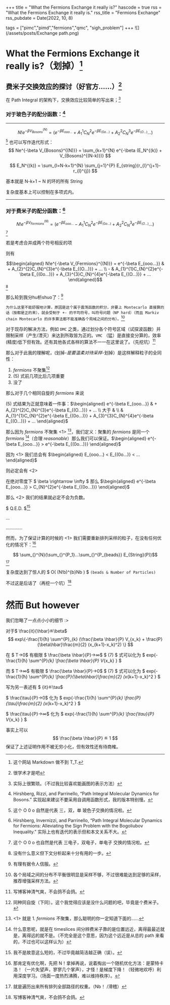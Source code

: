+++
title = "What the Fermions Exchange it really is?"
hascode = true
rss = "What the Fermions Exchange it really is."
rss_title = "Fermions Exchange"
rss_pubdate = Date(2022, 10, 8)

tags = ["pimc","pimd","fermions","qmc", "sigh_problem"]
+++
![](/assets/posts/Exchange path.png)
# What the Fermions Exchange it really is?（划掉）[^1]
## 费米子交换效应的探讨（好官方……）[^2]

在 Path Integral 的架构下，交换效应比较简单的写出来；[^3]

### 对于玻色子的配分函数：[^E1]
---
$$ N!e^{-\beta V_{Bosons}^{(N)}} =  (e^{-\beta E_{ooo...}} + A_{1}^{1}C_{N}^{2}e^{-\beta E_{(0o...)}} + A_{2}^{2}C_{N}^{3}e^{-\beta E_{(O...)}} ...) $$[^m1]
也可以写作迭代形式：
$$ Ne^{-\beta V_{Bosons}^{(N)}} =  \sum_{k+1}^{N} e^{-\beta (E_N^{(k)} + V_{Bosons}^{(N-k)})} $$

$$ E_N^{(k)} = \sum_{l=N-k+1}^{N} \sum_{j=1}^{P} E_{string}(r_{l}^{j+1}-r_{l}^{j}) $$

基本就是 N-k+1 ~ N 的环的所有 String

复杂度基本上可以控制在多项式内。

---

### 对于费米子的配分函数：[^E2]
$$ N!e^{-\beta V_{Fermions}^{(N)}} =  (e^{-\beta E_{ooo...}} - A_{1}^{1}C_{N}^{2}e^{-\beta E_{(0o...)}} + A_{2}^{2}C_{N}^{3}e^{-\beta E_{(O...)}} ...) $$[^m2]

若是考虑合并成两个符号相反的项

则有

$$\begin{aligned} N!e^{-\beta V_{Fermions}^{(N)}} = e^{-\beta E_{ooo...}} & + A_{2}^{2}C_{N}^{3}e^{-\beta E_{(O...)}} + ... \\ - & A_{1}^{1}C_{N}^{2}e^{-\beta E_{(0o...)}} + A_{3}^{3}C_{N}^{4}e^{-\beta E_{(O...)}} + ... \end{aligned}$$ [^m3]

[^1]: 这个网站 Markdown 做不到 T_T.
[^2]: 很学术才是吧
[^3]: 实际上很繁琐。（不过我比较喜欢能画图的表示方法）
[^E1]: Hirshberg, Rizzi, and Parrinello, “Path Integral Molecular Dynamics for Bosons.” 实现起来建议不要采用自调用函数形式，我的版本特别慢。
[^m1]: 这个 O 0 o 自然是代表 三，双，单 玻色子交换的情况啦。
[^E2]: Hirshberg, Invernizzi, and Parrinello, “Path Integral Molecular Dynamics for Fermions: Alleviating the Sign Problem with the Bogoliubov Inequality.” 实际上也有迭代的表示但和本文关系不大。
[^m2]: 这个 O 0 o 也自然是代表 三电子，双电子，单电子 交换的情况啦。
[^m3]: 没有什么意义但下文分析起来十分有用的一步。

那么轮到我分hu析shuo了：[^4]

`为什么这里不能舒服地计算，原因是这个属于震荡函数的积分，非要上 Montecarlo 直接算的话（按都是正的来），就会受制于 +- 的平均符号，叫符号问题（NP hard）（而且 Markiv chain Montecarlo 的许多算法都不能准确各个局域之间的分布）。`[^5] 

对于现存的解决方法，例如 `DMC` 之类，通过划分各个符号区域（试探波函数）并限制采样（产生/湮灭）来达到所取皆为正的。`VMC` （猛）是直接变分算的，效率(精度)低下但有效。还有其他各式各样的算法不一一在这里说了。（先挖坑）[^12]

那么对于此我的理解呢，(划掉-*是要温柔对待采样*-划掉）是这样解释粒子的全同性：

1. $fermions$ 不聚集[^6]
2. (5) 式前几项比后几项重要
3. 没了

那么对于几个相同自旋的 $fermions$ 来说

(5) 式结果为正就意味着一件事：$\begin{aligned}  e^{-\beta E_{ooo...}} & + A_{2}^{2}C_{N}^{3}e^{-\beta E_{(O...)}} + ... \\  大于 & \\ & A_{1}^{1}C_{N}^{2}e^{-\beta E_{(0o...)}} + A_{3}^{3}C_{N}^{4}e^{-\beta E_{(O...)}} + ... \end{aligned}$

那么因为 $fermions$ 不聚集 <1> [^7]，我们定义：聚集的 $fermions$ 是同一个 $fermions$ [^8]（合理 $reasonable$）那么我们可以保证。$\begin{aligned}  e^{-\beta E_{ooo...}} > e^{-\beta E_{(0o...)}} \end{aligned}$

因为 <1> 我们总会有 $\begin{aligned}  E_{ooo...} < E_{(0o...)} <  ...   \end{aligned}$ 

则必定会有 <2> 

在绝对零度下 $ \beta \rightarrow \infty $ 那么 $\begin{aligned}  e^{-\beta E_{ooo...}} > C_{N}^{2}e^{-\beta E_{(0o...)}} \end{aligned}$

那么 <2> 我们的结果就必定不会为负数。

$ Q.E.D. $[^9]

...

.............

然而，为了保证计算的时候的 <1> 我们需要重新排列采样的粒子，在没有任何优化的情况下：[^10]

$$ \sum_{}^{N}(\sum_{}^{P_1}...\sum_{}^{P_{beads}} E_{String}(P))$$ [^11]

复杂度达到了惊人的 $ O( (N!b)^{b}Nb ) $ `(beads & Number of Particles)`

不过这是后话了（再挖一个坑）[^12]

[^4]: 有理有据令人信服。
[^5]: 各个局域之间的分布不平衡很明显是采样不够，不过很难能达到足够的采样，推荐增强采样方法。
[^6]: 同种同自旋（下同）。这个我觉得应该是没什么问题的吧，毕竟是个费米子。
[^7]: <1> 就是 1. $fermions$ 不聚集[^6]，那么聪明的你一定知道下面的……
[^8]: 什么意思呢，就是在 timeslices 间分辨费米子靠的是位置远近，离得最最近就是，离得远的就不是。（不完全是这个意思，因为这个远近是从总的 path 来看的，不过也可以这样认为）
[^9]: 我不是故意这么短的，不过毕竟越简洁越正确（误）。
[^10]: 那肯定有优化啊，先把 N！拿掉再说，说着掏出一个随机优化方法：是蒙特卡洛！（一片失望声，寥寥几个掌声），才怪！是梯度下降！（轻微地欢呼）利用深度学习。（场面一度热烈沸腾，难以维持秩序）。
[^11]: 就是遍历出来所有排列全部路径的权重。（Nb！ /滑稽）
[^12]: 写博客神清气爽，不会鸽不会鸽。

# 然而 But however 
我们忽略了一点点小小的细节 :>

对于$ \frac{it}{\hbar}≝\beta$
$$ exp\{-\frac{1}{ħ} \sum^{P}_{k} (\frac{\beta \hbar}{P} V_{x_k} + \frac{P}{\beta\hbar}\frac{m}{2} (x_{k+1}-x_k)^2) \} $$

在 $ T→0$ 有极限 $ \frac{\beta \hbar}{P}→∞$ $ (7) $ 式可以化为 $ exp\{-\frac{1}{ħ} \sum^{P}_{k} \frac{\beta \hbar}{P} V_{x_k} \} $

而 $ T→∞$ 有极限 $ \frac{\beta \hbar}{P}→0$ $ (7) $ 式可以化为 $ exp\{-\frac{1}{ħ} \sum^{P}_{k} \frac{P}{\beta\hbar}\frac{m}{2} (x_{k+1}-x_k)^2 \} $

写为另一表述有 $ {it}≝\tau$

$ \frac{\tau}{P}→0$ 化为 $ exp\{-\frac{1}{ħ} \sum^{P}_{k} \frac{P}{\tau}\frac{m}{2} (x_{k+1}-x_k)^2 \} $

$ \frac{\tau}{P}→∞$ 化为 $ exp\{-\frac{1}{ħ} \sum^{P}_{k} \frac{\tau}{P} V_{x_k} \} $

事实上可以
$$ \frac{\beta \hbar}{P} ≝ 1  $$
保证了上述证明作用不被无穷小化，但有效性还有待商榷。





 
